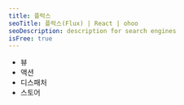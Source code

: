```yaml
---
title: 플럭스
seoTitle: 플럭스(Flux) | React | ohoo
seoDescription: description for search engines
isFree: true
---
```



* 뷰
* 액션
* 디스패처
* 스토어

